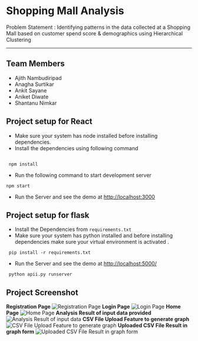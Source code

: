 # Shopping Mall Analysis

Problem Statement : Identifying patterns in the data collected at a Shopping Mall based on customer spend score & demographics using Hierarchical Clustering

<hr>

## Team Members

- Ajith Nambudiripad
- Anagha Surtikar
- Ankit Sayane
- Aniket Diwate
- Shantanu Nimkar

## Project setup for React

- Make sure your system has node installed before installing dependencies.
- Install the dependencies using following command

```![shoppingmallregister](https://github.com/aniketdiwate2208/shoppingmallanalysis/assets/89931422/f99e8fea-5ed7-48a3-9611-a0b00be307bd)

 npm install
```

- Run the following command to start development server

```
npm start
```

- Run the Server and see the demo at [http://localhost:3000](http://localhost:3000)

## Project setup for flask

- Install the Dependencies from `requirements.txt`
- Make sure your system has python installed and before installing dependencies make sure your virtual environment is activated .

```
 pip install -r requirements.txt
```

- Run the Server and see the demo at [http://localhost:5000/](http://localhost:5000/)

```
 python apii.py runserver
```

## Project Screenshot

**Registration Page**
![Registration Page](https://github.com/aniketdiwate2208/shoppingmallanalysis/assets/89931422/b80fc398-2f20-4803-8d68-1113a2536213)
**Login Page**
![Login Page](https://github.com/aniketdiwate2208/shoppingmallanalysis/assets/89931422/b1453866-8abb-4c00-91f7-70eda90d36ff)
**Home Page**
![Home Page](https://github.com/aniketdiwate2208/shoppingmallanalysis/assets/89931422/0d123450-5a52-408f-9dfc-a27a73e57506)
**Analysis Result of input data provided**
![Analysis Result of input data](https://github.com/aniketdiwate2208/shoppingmallanalysis/assets/89931422/e7d5fd3f-fce5-41f9-8af0-77993872fab3)
**CSV File Upload Feature to generate graph**
![CSV File Upload Feature to generate graph](https://github.com/aniketdiwate2208/shoppingmallanalysis/assets/89931422/27802aab-822e-43a1-8c10-13a03f831692)
**Uploaded CSV File Result in graph form**
![Uploaded CSV File Result in graph form](https://github.com/aniketdiwate2208/shoppingmallanalysis/assets/89931422/661166a3-af31-4401-aae6-847400be68a1)

